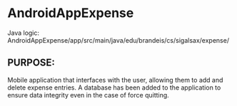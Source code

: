 # AndroidAppExpense
Java logic: AndroidAppExpense/app/src/main/java/edu/brandeis/cs/sigalsax/expense/

## PURPOSE:
Mobile application that interfaces with the user, allowing them to add and delete expense entries. A database has been added to the application to ensure data integrity even in the case of force quitting.
